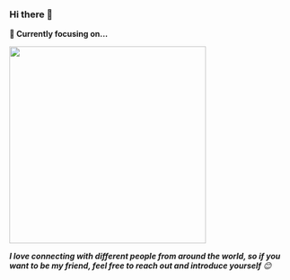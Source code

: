 ### Hi there 👋

<strong>🔭 Currently focusing on...</strong>

<a href="https://github.com/PhraxayaM/StyleOfMe"> <img src="https://github-readme-stats.vercel.app/api/pin/?username=PhraxayaM&repo=StyleOfMe" width=350> </a>



<em><b>I love connecting with different people from around the world, so if you want to be my friend, feel free to reach out and introduce yourself </b> 😊 </em>

<!--
**PhraxayaM/PhraxayaM** is a ✨ _special_ ✨ repository because its `README.md` (this file) appears on your GitHub profile.


-->
